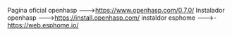 Pagina oficial openhasp --->https://www.openhasp.com/0.7.0/
Instalador openhasp --->https://install.openhasp.com/
instaldor esphome --->- https://web.esphome.io/
